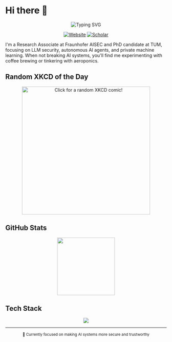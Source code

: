 # Hi there 👋

<div align="center">
  <img src="https://readme-typing-svg.demolab.com?font=Fira+Code&pause=1000&color=FFFFFF&center=true&vCenter=true&width=435&lines=Research+Associate;PhD+Candidate+at+TUM" alt="Typing SVG" />
  
  [![Website](https://img.shields.io/badge/Website-paulsava.github.io-blue?style=flat-square&logo=github)](https://paulsava.github.io)
  [![Scholar](https://img.shields.io/badge/Google_Scholar-Profile-blue?style=flat-square&logo=google-scholar)](https://scholar.google.com/citations?user=a2-nX-kAAAAJ)
</div>

I'm a Research Associate at Fraunhofer AISEC and PhD candidate at TUM, focusing on LLM security, autonomous AI agents, and private machine learning. When not breaking AI systems, you'll find me experimenting with coffee brewing or tinkering with aeroponics.

## Random XKCD of the Day
<div align="center">
  <a href="https://c.xkcd.com/random/comic/">
    <img src="https://imgs.xkcd.com/comics/machine_learning.png" width="400" alt="Click for a random XKCD comic!">
  </a>
</div>

## GitHub Stats

<div align="center">
  <img height="180em" src="https://github-readme-stats.vercel.app/api?username=paulsava&show_icons=true&theme=tokyonight&include_all_commits=true&count_private=true&hide_border=true"/>
</div>

## Tech Stack

<div align="center">
  <img src="https://skillicons.dev/icons?i=python,pytorch,tensorflow,docker,git,linux" />
</div>

---

<div align="center">
  <sub>🎯 Currently focused on making AI systems more secure and trustworthy</sub>
</div> 

